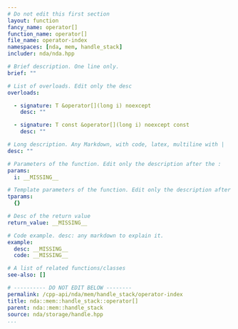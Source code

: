 ```yaml
---
# Do not edit this first section
layout: function
fancy_name: operator[]
function_name: operator[]
file_name: operator-index
namespaces: [nda, mem, handle_stack]
includer: nda/nda.hpp

# Brief description. One line only.
brief: ""

# List of overloads. Edit only the desc
overloads:

  - signature: T &operator[](long i) noexcept
    desc: ""

  - signature: T const &operator[](long i) noexcept const
    desc: ""

# Long description. Any Markdown, with code, latex, multiline with |
desc: ""

# Parameters of the function. Edit only the description after the :
params:
  i: __MISSING__

# Template parameters of the function. Edit only the description after the :
tparams:
  {}

# Desc of the return value
return_value: __MISSING__

# Code example. desc: any markdown to explain it.
example:
  desc: __MISSING__
  code: __MISSING__

# A list of related functions/classes
see-also: []

# ---------- DO NOT EDIT BELOW --------
permalink: /cpp-api/nda/mem/handle_stack/operator-index
title: nda::mem::handle_stack::operator[]
parent: nda::mem::handle_stack
source: nda/storage/handle.hpp
...
```



